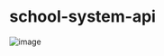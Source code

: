 # school-system-api

![image](https://github.com/therodycc/school-system-api/assets/72664020/6fcfae7f-eaa4-4d14-a883-7f64969c4b21)